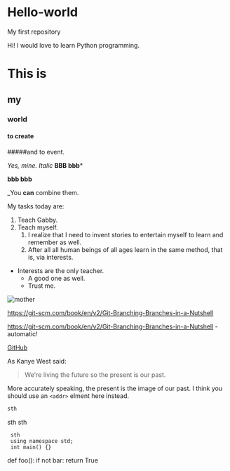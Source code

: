 # Hello-world
My first repository

Hi! I would love to learn Python programming.
# This is
## my 
### world
#### to create 
#####and to event.

*Yes, mine.*
_Italic_
**BBB
bbb***

__bbb
bbb__

_You **can** combine  them.

My tasks today are:

1. Teach Gabby.
1. Teach myself.
    1. I realize that I need to invent stories to entertain myself to learn and remember as well.
    1. After all all human beings of all ages learn in the same method, that is, via interests.
  
* Interests are the only teacher.
  *  A good one as well.
    * Trust me.
    
![mother](http://pngimg.com/uploads/bmw_logo/bmw_logo_PNG19714.png)


https://git-scm.com/book/en/v2/Git-Branching-Branches-in-a-Nutshell

https://git-scm.com/book/en/v2/Git-Branching-Branches-in-a-Nutshell - automatic!

[GitHub](https://git-scm.com/book/en/v2/Git-Branching-Branches-in-a-Nutshell)

As Kanye West said:
> We're living the future so
>the present is our past.

More accurately speaking, the present is the image of our past.
I think you should use an `<addr>` elment here instead.


```javascript
sth
```
sth
    sth
    
     sth
     using namespace std;
     int main() {} 


def foo():
    if not bar:
        return True
     
     
